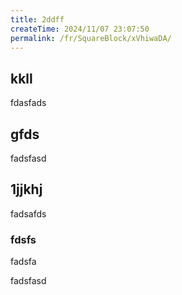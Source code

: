 ```yaml
---
title: 2ddff
createTime: 2024/11/07 23:07:50
permalink: /fr/SquareBlock/xVhiwaDA/
---
```

## kkll
fdasfads

## gfds
fadsfasd

## 1jjkhj
fadsafds

### fdsfs 
fadsfa


fadsfasd